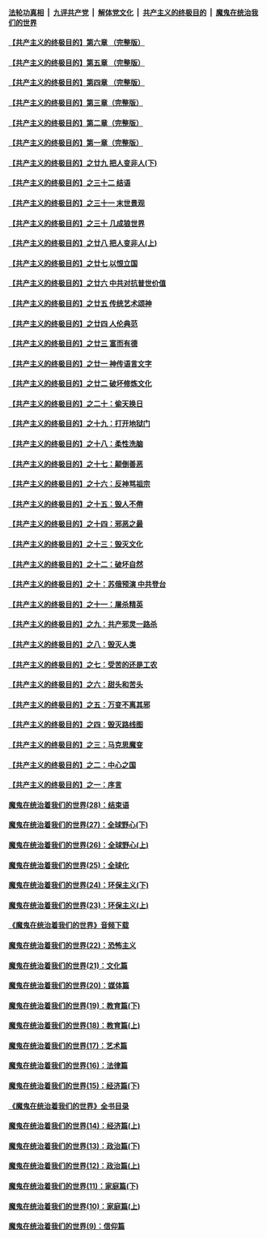 ####  [法轮功真相](../../../../basic/blob/master/README.md?t=08291026) &nbsp;|&nbsp; [九评共产党](../../../../9ping.md/blob/master/README.md?t=08291026) &nbsp;|&nbsp; [解体党文化](../../../../jtdwh.md/blob/master/README.md?t=08291026)  &nbsp;|&nbsp; [共产主义的终极目的](../../../../gczydzjmd.md/blob/master/README.md?t=08291026) &nbsp;|&nbsp; [魔鬼在统治我们的世界](../../../../mgztzwmdsj.md/blob/master/README.md?t=08291026) 

#### [【共产主义的终极目的】第六章 （完整版）](../pages/nsc422/n11428913.md?t=08291026) 

#### [【共产主义的终极目的】第五章 （完整版）](../pages/nsc422/n11428912.md?t=08291026) 

#### [【共产主义的终极目的】第四章 （完整版）](../pages/nsc422/n11428907.md?t=08291026) 

#### [【共产主义的终极目的】第三章（完整版）](../pages/nsc422/n11428848.md?t=08291026) 

#### [【共产主义的终极目的】第二章（完整版）](../pages/nsc422/n11428831.md?t=08291026) 

#### [【共产主义的终极目的】第一章（完整版）](../pages/nsc422/n11417651.md?t=08291026) 

#### [【共产主义的终极目的】之廿九 把人变非人(下)](../pages/nsc422/n11344140.md?t=08291026) 

#### [【共产主义的终极目的】之三十二 结语](../pages/nsc422/n11360535.md?t=08291026) 

#### [【共产主义的终极目的】之三十一 末世景观](../pages/nsc422/n11351129.md?t=08291026) 

#### [【共产主义的终极目的】之三十 几成狼世界](../pages/nsc422/n11348280.md?t=08291026) 

#### [【共产主义的终极目的】之廿八 把人变非人(上)](../pages/nsc422/n11340492.md?t=08291026) 

#### [【共产主义的终极目的】之廿七 以恨立国](../pages/nsc422/n11336944.md?t=08291026) 

#### [【共产主义的终极目的】之廿六 中共对抗普世价值](../pages/nsc422/n11324785.md?t=08291026) 

#### [【共产主义的终极目的】之廿五 传统艺术颂神](../pages/nsc422/n11296396.md?t=08291026) 

#### [【共产主义的终极目的】之廿四 人伦典范](../pages/nsc422/n11296397.md?t=08291026) 

#### [【共产主义的终极目的】之廿三 富而有德](../pages/nsc422/n11283598.md?t=08291026) 

#### [【共产主义的终极目的】之廿一 神传语言文字](../pages/nsc422/n11263265.md?t=08291026) 

#### [【共产主义的终极目的】之廿二 破坏修炼文化](../pages/nsc422/n11245728.md?t=08291026) 

#### [【共产主义的终极目的】之二十：偷天换日](../pages/nsc422/n11238846.md?t=08291026) 

#### [【共产主义的终极目的】之十九：打开地狱门](../pages/nsc422/n11206376.md?t=08291026) 

#### [【共产主义的终极目的】之十八：柔性洗脑](../pages/nsc422/n11199994.md?t=08291026) 

#### [【共产主义的终极目的】之十七：颠倒善恶](../pages/nsc422/n11179782.md?t=08291026) 

#### [【共产主义的终极目的】之十六：反神骂祖宗](../pages/nsc422/n11166798.md?t=08291026) 

#### [【共产主义的终极目的】之十五：毁人不倦](../pages/nsc422/n11166792.md?t=08291026) 

#### [【共产主义的终极目的】之十四：邪恶之最](../pages/nsc422/n11150249.md?t=08291026) 

#### [【共产主义的终极目的】之十三：毁灭文化](../pages/nsc422/n11135227.md?t=08291026) 

#### [【共产主义的终极目的】之十二：破坏自然](../pages/nsc422/n11135214.md?t=08291026) 

#### [【共产主义的终极目的】之十：苏俄预演 中共登台](../pages/nsc422/n11118424.md?t=08291026) 

#### [【共产主义的终极目的】之十一：屠杀精英](../pages/nsc422/n11118442.md?t=08291026) 

#### [【共产主义的终极目的】之九：共产邪灵一路杀](../pages/nsc422/n11114139.md?t=08291026) 

#### [【共产主义的终极目的】之八：毁灭人类](../pages/nsc422/n11108503.md?t=08291026) 

#### [【共产主义的终极目的】之七：受苦的还是工农](../pages/nsc422/n11101809.md?t=08291026) 

#### [【共产主义的终极目的】之六：甜头和苦头](../pages/nsc422/n11096971.md?t=08291026) 

#### [【共产主义的终极目的】之五：万变不离其邪](../pages/nsc422/n11091285.md?t=08291026) 

#### [【共产主义的终极目的】之四：毁灭路线图](../pages/nsc422/n11086284.md?t=08291026) 

#### [【共产主义的终极目的】之三：马克思魔变](../pages/nsc422/n11061941.md?t=08291026) 

#### [【共产主义的终极目的】之二：中心之国](../pages/nsc422/n11047728.md?t=08291026) 

#### [【共产主义的终极目的】之一：序言](../pages/nsc422/n11086077.md?t=08291026) 

#### [魔鬼在统治着我们的世界(28)：结束语](../pages/nsc422/n10936246.md?t=08291026) 

#### [魔鬼在统治着我们的世界(27)：全球野心(下)](../pages/nsc422/n10928319.md?t=08291026) 

#### [魔鬼在统治着我们的世界(26)：全球野心(上)](../pages/nsc422/n10900318.md?t=08291026) 

#### [魔鬼在统治着我们的世界(25)：全球化](../pages/nsc422/n10788205.md?t=08291026) 

#### [魔鬼在统治着我们的世界(24)：环保主义(下)](../pages/nsc422/n10695307.md?t=08291026) 

#### [魔鬼在统治着我们的世界(23)：环保主义(上)](../pages/nsc422/n10688613.md?t=08291026) 

#### [《魔鬼在统治着我们的世界》音频下载](../pages/nsc422/n10635553.md?t=08291026) 

#### [魔鬼在统治着我们的世界(22)：恐怖主义](../pages/nsc422/n10614727.md?t=08291026) 

#### [魔鬼在统治着我们的世界(21)：文化篇](../pages/nsc422/n10597706.md?t=08291026) 

#### [魔鬼在统治着我们的世界(20)：媒体篇](../pages/nsc422/n10586579.md?t=08291026) 

#### [魔鬼在统治着我们的世界(19)：教育篇(下)](../pages/nsc422/n10564808.md?t=08291026) 

#### [魔鬼在统治着我们的世界(18)：教育篇(上)](../pages/nsc422/n10526970.md?t=08291026) 

#### [魔鬼在统治着我们的世界(17)：艺术篇](../pages/nsc422/n10499093.md?t=08291026) 

#### [魔鬼在统治着我们的世界(16)：法律篇](../pages/nsc422/n10485969.md?t=08291026) 

#### [魔鬼在统治着我们的世界(15)：经济篇(下)](../pages/nsc422/n10469975.md?t=08291026) 

#### [《魔鬼在统治着我们的世界》全书目录](../pages/nsc422/n10464261.md?t=08291026) 

#### [魔鬼在统治着我们的世界(14)：经济篇(上)](../pages/nsc422/n10457370.md?t=08291026) 

#### [魔鬼在统治着我们的世界(13)：政治篇(下)](../pages/nsc422/n10448270.md?t=08291026) 

#### [魔鬼在统治着我们的世界(12)：政治篇(上)](../pages/nsc422/n10444576.md?t=08291026) 

#### [魔鬼在统治着我们的世界(11)：家庭篇(下)](../pages/nsc422/n10440961.md?t=08291026) 

#### [魔鬼在统治着我们的世界(10)：家庭篇(上)](../pages/nsc422/n10435448.md?t=08291026) 

#### [魔鬼在统治着我们的世界(9)：信仰篇](../pages/nsc422/n10432159.md?t=08291026) 


